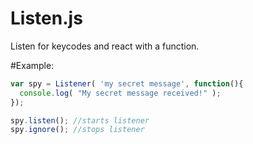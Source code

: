 Listen.js
=========

Listen for keycodes and react with a function.


#Example:

```js
var spy = Listener( 'my secret message', function(){
  console.log( "My secret message received!" );
});

spy.listen(); //starts listener
spy.ignore(); //stops listener
```
